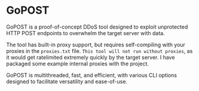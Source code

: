 # GoPOST
GoPOST is a proof-of-concept DDoS tool designed to exploit unprotected HTTP POST endpoints to overwhelm the target server with data.

The tool has built-in proxy support, but requires self-compiling with your proxies in the ``proxies.txt``  file. ``This tool will not run without proxies``, as it would get ratelimited extremely quickly by the target server. I have packaged some example internal proxies with the project.

GoPOST is multithreaded, fast, and efficient, with various CLI options designed to facilitate versatility and ease-of-use.